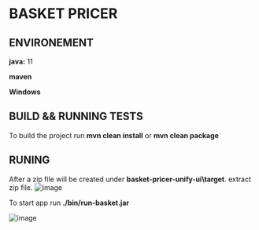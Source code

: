 # BASKET PRICER
## ENVIRONEMENT
**java:** 11 

**maven**

**Windows**
## BUILD && RUNNING TESTS
To build the project run **mvn clean install** or **mvn clean package**
## RUNING
After a zip file will be created under **basket-pricer-unify-ui\target**.
extract zip file. 
![image](https://github.com/user-attachments/assets/212d154e-924c-4761-86d7-049e3519376a)

To start app run **./bin/run-basket.jar**

![image](https://github.com/user-attachments/assets/daea03bd-a924-4f14-8a1d-5091cb3367c8)




